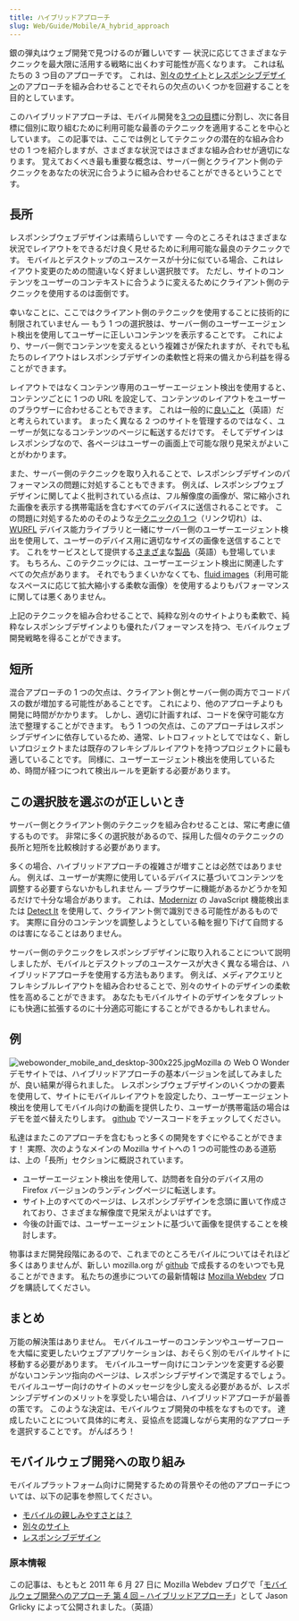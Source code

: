 ```yaml
---
title: ハイブリッドアプローチ
slug: Web/Guide/Mobile/A_hybrid_approach
---
```

銀の弾丸はウェブ開発で見つけるのが難しいです — 状況に応じてさまざまなテクニックを最大限に活用する戦略に出くわす可能性が高くなります。 これは私たちの 3 つ目のアプローチです。 これは、[別々のサイト](/ja/docs/Web/Guide/Mobile/Separate_sites)と[レスポンシブデザイン](/ja/docs/Web_Development/Mobile/Responsive_design)のアプローチを組み合わせることでそれらの欠点のいくつかを回避することを目的としています。

このハイブリッドアプローチは、モバイル開発を[3 つの目標](/ja/docs/Web/Guide/Mobile/Mobile-friendliness)に分割し、次に各目標に個別に取り組むために利用可能な最善のテクニックを適用することを中心としています。 この記事では、ここでは例としてテクニックの潜在的な組み合わせの 1 つを紹介しますが、さまざまな状況ではさまざまな組み合わせが適切になります。 覚えておくべき最も重要な概念は、サーバー側とクライアント側のテクニックをあなたの状況に合うように組み合わせることができるということです。

## 長所

レスポンシブウェブデザインは素晴らしいです — 今のところそれはさまざまな状況でレイアウトをできるだけ良く見せるために利用可能な最良のテクニックです。 モバイルとデスクトップのユースケースが十分に似ている場合、これはレイアウト変更のための間違いなく好ましい選択肢です。 ただし、サイトのコンテンツをユーザーのコンテキストに合うように変えるためにクライアント側のテクニックを使用するのは面倒です。

幸いなことに、ここではクライアント側のテクニックを使用することに技術的に制限されていません — もう 1 つの選択肢は、サーバー側のユーザーエージェント検出を使用してユーザーに正しいコンテンツを表示することです。 これにより、サーバー側でコンテンツを変えるという複雑さが保たれますが、それでも私たちのレイアウトはレスポンシブデザインの柔軟性と将来の備えから利益を得ることができます。

レイアウトではなくコンテンツ専用のユーザーエージェント検出を使用すると、コンテンツごとに 1 つの URL を設定して、コンテンツのレイアウトをユーザーのブラウザーに合わせることもできます。 これは一般的に[良いこと](http://www.w3.org/TR/mobile-bp/#OneWeb)（英語）だと考えられています。 まったく異なる 2 つのサイトを管理するのではなく、ユーザーが気になるコンテンツのページに転送するだけです。 そしてデザインはレスポンシブなので、各ページはユーザーの画面上で可能な限り見栄えがよいことがわかります。

また、サーバー側のテクニックを取り入れることで、レスポンシブデザインのパフォーマンスの問題に対処することもできます。 例えば、レスポンシブウェブデザインに関してよく批判されている点は、フル解像度の画像が、常に縮小された画像を表示する携帯電話を含むすべてのデバイスに送信されることです。 この問題に対処するためのそのような[テクニックの 1 つ](http://wurfl.sourceforge.net/utilities/imageserver.php)（リンク切れ）は、[WURFL](http://wurfl.sourceforge.net/ "WURFL device capability library") デバイス能力ライブラリと一緒にサーバー側のユーザーエージェント検出を使用して、ユーザーのデバイス用に適切なサイズの画像を送信することです。 これをサービスとして提供する[さまざま](http://imgble.com/)な[製品](http://www.sencha.com/products/io/)（英語）も登場しています。 もちろん、このテクニックには、ユーザーエージェント検出に関連したすべての欠点があります。 それでもうまくいかなくても、[fluid images](http://unstoppablerobotninja.com/entry/fluid-images/ "Fluid Images")（利用可能なスペースに応じて拡大縮小する柔軟な画像）を使用するよりもパフォーマンスに関しては悪くありません。

上記のテクニックを組み合わせることで、純粋な別々のサイトよりも柔軟で、純粋なレスポンシブデザインよりも優れたパフォーマンスを持つ、モバイルウェブ開発戦略を得ることができます。

## 短所

混合アプローチの 1 つの欠点は、クライアント側とサーバー側の両方でコードパスの数が増加する可能性があることです。 これにより、他のアプローチよりも開発に時間がかかります。 しかし、適切に計画すれば、コードを保守可能な方法で整理することができます。 もう 1 つの欠点は、このアプローチはレスポンシブデザインに依存しているため、通常、レトロフィットとしてではなく、新しいプロジェクトまたは既存のフレキシブルレイアウトを持つプロジェクトに最も適していることです。 同様に、ユーザーエージェント検出を使用しているため、時間が経つにつれて検出ルールを更新する必要があります。

## この選択肢を選ぶのが正しいとき

サーバー側とクライアント側のテクニックを組み合わせることは、常に考慮に値するものです。 非常に多くの選択肢があるので、採用した個々のテクニックの長所と短所を比較検討する必要があります。

多くの場合、ハイブリッドアプローチの複雑さが増すことは必然ではありません。 例えば、ユーザーが実際に使用しているデバイスに基づいてコンテンツを調整する必要すらないかもしれません — ブラウザーに機能があるかどうかを知るだけで十分な場合があります。 これは、[Modernizr](http://www.modernizr.com/docs/#s2 "Features Detected by Modernizr") の JavaScript 機能検出または [Detect It](https://github.com/rafrex/detect-it "Detect if a device is mouseOnly, touchOnly, or hybrid") を使用して、クライアント側で識別できる可能性があるものです。 実際に自分のコンテンツを調整しようとしている軸を掘り下げて自問するのは害になることはありません。

サーバー側のテクニックをレスポンシブデザインに取り入れることについて説明しましたが、モバイルとデスクトップのユースケースが大きく異なる場合は、ハイブリッドアプローチを使用する方法もあります。 例えば、メディアクエリとフレキシブルレイアウトを組み合わせることで、別々のサイトのデザインの柔軟性を高めることができます。 あなたもモバイルサイトのデザインをタブレットにも快適に拡張するのに十分適応可能にすることができるかもしれません。

## 例

![webowonder_mobile_and_desktop-300x225.jpg](webowonder_mobile_and_desktop-300x225.jpg)Mozilla の Web O Wonder デモサイトでは、ハイブリッドアプローチの基本バージョンを試してみましたが、良い結果が得られました。 レスポンシブウェブデザインのいくつかの要素を使用して、サイトにモバイルレイアウトを設定したり、ユーザーエージェント検出を使用してモバイル向けの動画を提供したり、ユーザーが携帯電話の場合はデモを並べ替えたりします。 [github](https://github.com/mozilla/webowonder/ "Mozilla's Web O' Wonder Source Code") でソースコードをチェックしてください。

私達はまたこのアプローチを含むもっと多くの開発をすぐにやることができます！ 実際、次のようなメインの Mozilla サイトへの 1 つの可能性のある道筋は、上の「長所」セクションに概説されています。

- ユーザーエージェント検出を使用して、訪問者を自分のデバイス用の Firefox バージョンのランディングページに転送します。
- サイト上のすべてのページは、レスポンシブデザインを念頭に置いて作成されており、さまざまな解像度で見栄えがよいはずです。
- 今後の計画では、ユーザーエージェントに基づいて画像を提供することを検討します。

物事はまだ開発段階にあるので、これまでのところモバイルについてはそれほど多くはありませんが、新しい mozilla.org が [github](https://github.com/mozilla/bedrock "New Mozilla.com Source Code") で成長するのをいつでも見ることができます。 私たちの進歩についての最新情報は [Mozilla Webdev](http://blog.mozilla.com/webdev/) ブログを購読してください。

## まとめ

万能の解決策はありません。 モバイルユーザーのコンテンツやユーザーフローを大幅に変更したいウェブアプリケーションは、おそらく別のモバイルサイトに移動する必要があります。 モバイルユーザー向けにコンテンツを変更する必要がないコンテンツ指向のページは、レスポンシブデザインで満足するでしょう。 モバイルユーザー向けのサイトのメッセージを少し変える必要があるが、レスポンシブデザインのメリットを享受したい場合は、ハイブリッドアプローチが最善の策です。 このような決定は、モバイルウェブ開発の中核をなすものです。 達成したいことについて具体的に考え、妥協点を認識しながら実用的なアプローチを選択することです。 がんばろう！

## モバイルウェブ開発への取り組み

モバイルプラットフォーム向けに開発するための背景やその他のアプローチについては、以下の記事を参照してください。

- [モバイルの親しみやすさとは？](/ja/docs/Web/Guide/Mobile/Mobile-friendliness)
- [別々のサイト](/ja/docs/Web/Guide/Mobile/Separate_sites)
- [レスポンシブデザイン](/ja/docs/Web_Development/Mobile/Responsive_design)

### 原本情報

この記事は、もともと 2011 年 6 月 27 日に Mozilla Webdev ブログで「[モバイルウェブ開発へのアプローチ 第 4 回 – ハイブリッドアプローチ](http://blog.mozilla.com/webdev/2011/06/27/approaches-to-mobile-web-development-part-4-%E2%80%93-a-hybrid-approach/)」として Jason Grlicky によって公開されました。（英語）
